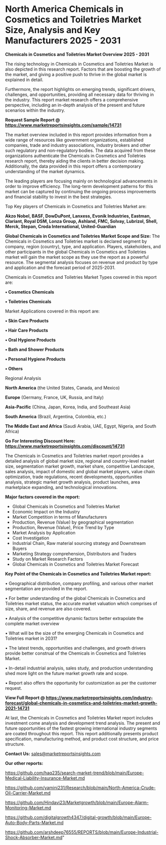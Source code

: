 # North America Chemicals in Cosmetics and Toiletries Market Size, Analysis and Key Manufacturers 2025 - 2031

<Strong> Chemicals in Cosmetics and Toiletries Market Overview 2025 - 2031</strong>

The rising technology in Chemicals in Cosmetics and Toiletries Market is also depicted in this research report. Factors that are boosting the growth of the market, and giving a positive push to thrive in the global market is explained in detail.

Furthermore, the report highlights on emerging trends, significant drivers, challenges, and opportunities, providing all necessary data for thriving in the industry. This report market research offers a comprehensive perspective, including an in-depth analysis of the present and future scenarios within the industry.

<strong>Request Sample Report @ <a href=https://www.marketreportsinsights.com/sample/14731>https://www.marketreportsinsights.com/sample/14731</a></strong>

The market overview included in this report provides information from a wide range of resources like government organizations, established companies, trade and industry associations, industry brokers and other such regulatory and non-regulatory bodies. The data acquired from these organizations authenticate the Chemicals in Cosmetics and Toiletries research report, thereby aiding the clients in better decision making. Additionally, the data provided in this report offers a contemporary understanding of the market dynamics.

The leading players are focusing mainly on technological advancements in order to improve efficiency. The long-term development patterns for this market can be captured by continuing the ongoing process improvements and financial stability to invest in the best strategies.

Top Key players of Chemicals in Cosmetics and Toiletries Market are:

<strong>Akzo Nobel, BASF, DowDuPont, Lanxess, Evonik Industries, Eastman, Clariant, Royal DSM, Lonza Group, Ashland, FMC, Solvay, Lubrizol, Shell, Merck, Stepan, Croda International, United-Guardian</strong>

<strong><b>Global Chemicals in Cosmetics and Toiletries Market Scope and Size:</b></strong>
The Chemicals in Cosmetics and Toiletries market is declared segment by company, region (country), type, and application. Players, stakeholders, and other participants in the global Chemicals in Cosmetics and Toiletries market will gain the market scope as they use the report as a powerful resource. The segmental analysis focuses on revenue and product by type and application and the forecast period of 2025-2031.

Chemicals in Cosmetics and Toiletries Market Types covered in this report are:

<strong>• Cosmetics Chemicals

• Toiletries Chemicals</strong>

Market Applications covered in this report are:

<strong>• Skin Care Products

• Hair Care Products

• Oral Hygiene Products

• Bath and Shower Products

• Personal Hygiene Products

• Others</strong> 

Regional Analysis

<strong>North America</strong> (the United States, Canada, and Mexico)

<strong>Europe</strong> (Germany, France, UK, Russia, and Italy)

<strong>Asia-Pacific</strong> (China, Japan, Korea, India, and Southeast Asia)

<strong>South America</strong> (Brazil, Argentina, Colombia, etc.)

<strong>The Middle East and Africa</strong> (Saudi Arabia, UAE, Egypt, Nigeria, and South Africa)

<strong>Go For Interesting Discount Here: <a href=https://www.marketreportsinsights.com/discount/14731>https://www.marketreportsinsights.com/discount/14731</a></strong>

The Chemicals in Cosmetics and Toiletries market report provides a detailed analysis of global market size, regional and country-level market size, segmentation market growth, market share, competitive Landscape, sales analysis, impact of domestic and global market players, value chain optimization, trade regulations, recent developments, opportunities analysis, strategic market growth analysis, product launches, area marketplace expanding, and technological innovations.

<strong><b>Major factors covered in the report:</b></strong>
<ul>
  <li>Global Chemicals in Cosmetics and Toiletries Market </li>
  <li>Economic Impact on the Industry</li>
  <li>Market Competition in terms of Manufacturers</li>
  <li>Production, Revenue (Value) by geographical segmentation</li>
  <li>Production, Revenue (Value), Price Trend by Type</li>
  <li>Market Analysis by Application</li>
  <li>Cost Investigation</li>
  <li>Industrial Chain, Raw material sourcing strategy and Downstream Buyers</li>
  <li>Marketing Strategy comprehension, Distributors and Traders</li>
  <li>Study on Market Research Factors</li>
  <li>Global Chemicals in Cosmetics and Toiletries Market Forecast</li>
</ul>

<strong><b>Key Point of the Chemicals in Cosmetics and Toiletries Market report:</b></strong>

• Geographical distribution, company profiling, and various other market segmentation are provided in the report.

• For better understanding of the global Chemicals in Cosmetics and Toiletries market status, the accurate market valuation which comprises of size, share, and revenue are also covered.

• Analysis of the competitive dynamic factors better extrapolate the complete market overview

• What will be the size of the emerging Chemicals in Cosmetics and Toiletries market in 2031?

• The latest trends, opportunities and challenges, and growth drivers provide better construal of the Chemicals in Cosmetics and Toiletries Market.

• In-detail industrial analysis, sales study, and production understanding shed more light on the future market growth rate and scope.

• Report also offers the opportunity for customization as per the customer request.

<strong><b>View Full Report @ <a href=https://www.marketreportsinsights.com/industry-forecast/global-chemicals-in-cosmetics-and-toiletries-market-growth-2021-14731>https://www.marketreportsinsights.com/industry-forecast/global-chemicals-in-cosmetics-and-toiletries-market-growth-2021-14731</a></b></strong>


At last, the Chemicals in Cosmetics and Toiletries Market report includes investment come analysis and development trend analysis. The present and future opportunities of the fastest growing international industry segments are coated throughout this report. This report additionally presents product specification, manufacturing method, and product cost structure, and price structure.

<strong>Contact Us:</strong>
sales@marketreportsinsights.com

<strong>Our other reports:</strong>

<a href=https://github.com/haq235/search-market-trend/blob/main/Europe-Medical-Liability-Insurance-Market.md>https://github.com/haq235/search-market-trend/blob/main/Europe-Medical-Liability-Insurance-Market.md</a>

<a href=https://github.com/yamini231/Research/blob/main/North-America-Crude-Oil-Carrier-Market.md>https://github.com/yamini231/Research/blob/main/North-America-Crude-Oil-Carrier-Market.md</a>

<a href=https://github.com/Hindavi23/Marketgrowth/blob/main/Europe-Alarm-Monitoring-Market.md>https://github.com/Hindavi23/Marketgrowth/blob/main/Europe-Alarm-Monitoring-Market.md</a>

<a href=https://github.com/digitalgrowth4347/digital-growth/blob/main/Europe-Auto-Body-Parts-Market.md>https://github.com/digitalgrowth4347/digital-growth/blob/main/Europe-Auto-Body-Parts-Market.md</a>

<a href=https://github.com/arshdeep76555/REPORTS/blob/main/Europe-Industrial-Shock-Absorber-Market.md>https://github.com/arshdeep76555/REPORTS/blob/main/Europe-Industrial-Shock-Absorber-Market.md</a>"
